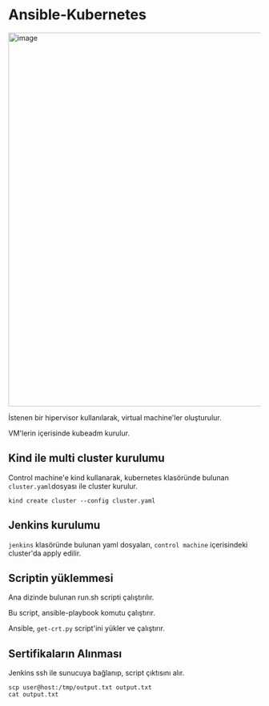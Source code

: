 # Ansible-Kubernetes

<img width="747" alt="image" src="https://user-images.githubusercontent.com/58693641/189537180-7189401c-d32e-4a5d-8f60-1e6cebfc2f61.png">

İstenen bir hipervisor kullanılarak, virtual machine'ler oluşturulur.

VM'lerin içerisinde kubeadm kurulur.

## Kind ile multi cluster kurulumu

Control machine'e kind kullanarak, kubernetes klasöründe bulunan ```cluster.yaml```dosyası ile cluster kurulur.

```shell
kind create cluster --config cluster.yaml
```

## Jenkins kurulumu

```jenkins``` klasöründe bulunan yaml dosyaları, ```control machine``` içerisindeki cluster'da apply edilir.

## Scriptin yüklemmesi

Ana dizinde bulunan run.sh scripti çalıştırılır.

Bu script, ansible-playbook komutu çalıştırır. 

Ansible, ```get-crt.py``` script'ini yükler ve çalıştırır.

## Sertifikaların Alınması

Jenkins ssh ile sunucuya bağlanıp, script çıktısını alır.

```shell
scp user@host:/tmp/output.txt output.txt
cat output.txt

